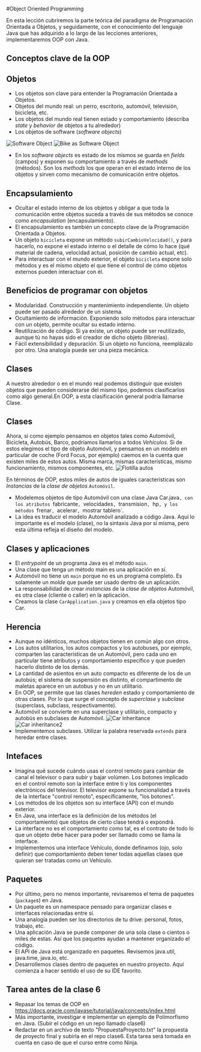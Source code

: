 #Object Oriented Programming

En esta lección cubriremos la parte teórica del paradigma de Programación Orientada a Objetos, y seguidamente, con el conocimiento del lenguaje Java que has adquirido a lo largo de las lecciones anteriores, implementaremos OOP con Java.

## Conceptos clave de la OOP

## Objetos
* Los objetos son clave para entender la Programación Orientada a Objetos.
* Objetos del mundo real: un perro, escritorio, automóvil, televisión, bicicleta, etc.
* Los objetos del mundo real tienen estado y comportamiento (describa *state* y *behavior* de objetos a tu alrededor)
* Los objetos de software (*software objects*)

![Software Object](https://docs.oracle.com/javase/tutorial/figures/java/concepts-object.gif)
![Bike as Software Object](https://docs.oracle.com/javase/tutorial/figures/java/concepts-bicycleObject.gif)

* En los *software objects* es estado de los mismos se guarda en *fields* (campos) y exponen su comportamiento a través de *methods* (métodos). Son los *methods* los que operan en el estado interno de los objetos y sirven como mecanismo de comunicación entre objetos.

## Encapsulamiento 
* Ocultar el estado interno de los objetos y obligar a que toda la comunicación entre objetos suceda a través de sus métodos se conoce como *encapsulation* (encapsulamiento). 
* El encapsulamiento es también un concepto clave de la Programación Orientada a Objetos.
* Un objeto `bicicleta` expone un método `subirCambioVelocidad()`, y para hacerlo, no expone el estado interno o el detalle de cómo lo hace (qué material de cadena, velocidad actual, posición de cambio actual, etc). 
* Para interactuar con el mundo exterior, el objeto `bicicleta` expone solo métodos y es el mismo objeto el que tiene el control de cómo objetos externos pueden interactuar con él.

## Beneficios de programar con objetos
* Modularidad. Construcción y mantenimiento independiente. Un objeto puede ser pasado alrededor de un sistema.
* Ocultamiento de información. Exponiendo solo métodos para interactuar con un objeto, permite ocultar su estado interno.
* Reutilización de código. Si ya existe, un objeto puede ser reutilizado, aunque tú no hayas sido el creador de dicho objeto (librerías).
* Fácil extensibilidad y depuración. Si un objeto no funciona, reemplázalo por otro. Una analogía puede ser una pieza mecánica.

## Clases
A nuestro alrededor o en el mundo real podemos distinguir que existen objetos que pueden considerarse del mismo tipo, podemos clasificarlos como algo general.En OOP, a esta clasificación general podría llamarse Clase.

## Clases
Ahora, si como ejemplo pensamos en objetos tales como Automóvil, Bicicleta, Autobús, Barco, podríamos llamarlos a todos *Vehículos*. Si de estos elegimos el tipo de objeto Automóvil, y pensamos en un modelo en particular de coche (Ford Focus, por ejemplo) caemos en la cuenta que existen miles de estos autos. Misma marca, mismas características, mismo funcionamiento, mismos componentes, etc.
![Flotilla autos](https://hertzmexico.com/public/img/principales/venta-flota-autos.jpg) 

En términos de OOP, estos miles de autos de iguales características son *Instancias* de la *clase de objetos* `Automóvil`.
* Modelemos objetos de tipo Automóvil con una clase Java Car.java`, con los atributos `fabricante`, `velocidades`, `transmision`, `hp`, y los métodos `frenar`, `acelerar`, `mostrar tablero`.
* La idea es traducir el modelo Automóvil analizado a código Java. Aquí lo importante es el modelo (clase), no la sintaxis Java por sí misma, pero esta última refleja el diseño del modelo.

## Clases y aplicaciones
* El *entrypoint* de un programa Java es el método `main`.
* Una clase que tenga un método main es una aplicación en sí. 
* Automóvil no tiene un `main` porque no es un programa completo. Es solamente un *molde* que puede ser usado dentro de un aplicación.
* La responsabilidad de crear *instancias* de la *clase de objetos* Automóvil, es otra clase (cliente o caller) en la aplicación.
* Creamos la clase `CarApplication.java` y creamos en ella objetos tipo Car.

## Herencia
* Aunque no idénticos, muchos objetos tienen en común algo con otros. 
* Los autos utilitarios, los autos compactos y los autobuses, por ejemplo, comparten las características de un Automóvil, pero cada uno en particular tiene atributos y comportamiento específico y que pueden hacerlo distinto de los demás.
* La cantidad de asientos en un auto compacto es diferente de los de un autobús; el sistema de suspensión es distinto, el compartimento de maletas aparece en un autobus y no en un utilitario.
* En OOP, se permite que las clases *hereden* estado y comportamiento de otras clases. Por lo que surge el concepto de *superclase* y *subclase* (superclass, subclass, respectivamente).
* Automóvil se convierte en una superclase y utilitario, compacto y autobús en subclases de Automóvil.
![Car inheritance](https://www.techoschool.com/Images/dotnet_inheritance.jpg)
![Car inheritance2](http://testingpool.com/wp-content/uploads/2015/08/Car-model.png)
* Implementemos subclases. Utilizar la palabra reservada `extends` para heredar entre clases.

## Intefaces
* Imagina qué sucede cuándo usas el control remoto para cambiar de canal el televisor o para subir y bajar volúmen. Los botones implicado en el control remoto son la interface entre ti y los componentes electrónicos del televisor. El televisor expone su funcionalidad a través de la interface "control remoto", específicamente, "los botones".
* Los métodos de los objetos son su interface (API) con el mundo exterior.
* En Java, una interface es la definición de los métodos (el comportamiento) que objetos de cierto clase tendrá o expondrá.
* La interface no es el comportamiento como tal, es el contrato  de todo lo que un objeto debe hacer para poder ser llamado como se llama la interface.
* Implementemos una interface Vehículo, donde definamos (ojo, solo definir) que comportamiento deben tener todas aquellas clases que quieran ser tratadas como un Vehículo.

## Paquetes
* Por último, pero no menos importante, revisaremos el tema de paquetes (`package`s) en Java. 
* Un paquete es un namespace pensado para organizar clases e interfaces relacionadas entre sí.
* Una analogía pueden ser los directorios de tu drive: personal, fotos, trabajo, etc.
* Una aplicación Java se puede componer de una sola clase o cientos o miles de estas. Así que los paquetes ayudan a mantener organizado el código.
* El API de Java está organizado en paquetes. Revisemos java.util, java.time, java.io, etc.
* Desarrollemos clases dentro de paquetes en nuestro proyecto. Aquí comienza a hacer sentido el uso de su IDE favorito.

## Tarea antes de la clase 6
* Repasar los temas de OOP en https://docs.oracle.com/javase/tutorial/java/concepts/index.html
* Más importante, investigar e implementar un ejemplo de Polimorfismo en Java. (Subir el código en un repo llamado clase6)
* Redactar en un archivo de texto "PropuestaProyecto.txt" la propuesta de proyecto final y subirla en el repo clase6. Esta tarea será tomada en cuenta en caso de que el curso entre como Ninja.

